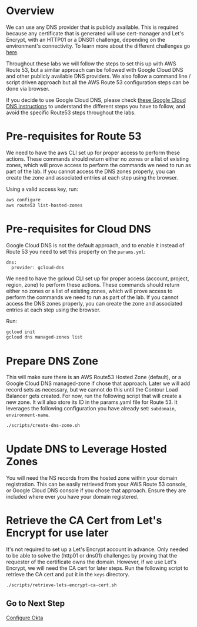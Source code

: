 # Overview

We can use any DNS provider that is publicly available.  This is required because any certificate that is generated will use cert-manager and Let's Encrypt, with an HTTP01 or a DNS01 challenge, depending on the environment's connectivity. To learn more about the different challenges go [here](https://letsencrypt.org/docs/challenge-types/).

Throughout these labs we will follow the steps to set this up with AWS Route 53, but a similar approach can be followed with Google Cloud DNS and other publicly available DNS providers. We also follow a command line / script driven approach but all the AWS Route 53 configuration steps can be done via browser.

If you decide to use Google Cloud DNS, please check [these Google Cloud DNS instructions](/docs/misc/goog_cloud_dns.md) to understand the different steps you have to follow, and avoid the specific Route53 steps throughout the labs.


# Pre-requisites for Route 53

We need to have the aws CLI set up for proper access to perform these actions.  These commands should return either no zones or a list of existing zones, which will prove access to perform the commands we need to run as part of the lab.  If you cannot access the DNS zones properly, you can create the zone and associated entries at each step using the browser.

Using a valid access key, run:
```bash
aws configure
aws route53 list-hosted-zones
```

# Pre-requisites for Cloud DNS

Google Cloud DNS is not the default approach, and to enable it instead of Route 53 you need to set this property on the `params.yml`:
```
dns:
  provider: gcloud-dns
```

We need to have the gcloud CLI set up for proper access (account, project, region, zone) to perform these actions.  These commands should return either no zones or a list of existing zones, which will prove access to perform the commands we need to run as part of the lab.  If you cannot access the DNS zones properly, you can create the zone and associated entries at each step using the browser.

Run:
```bash
gcloud init
gcloud dns managed-zones list
```

# Prepare DNS Zone

This will make sure there is an AWS Route53 Hosted Zone (default), or a Google Cloud DNS managed-zone if chose that approach.  Later we will add record sets as necessary, but we cannot do this until the Contour Load Balancer gets created.  For now, run the following script that will create a new zone. It will also store its ID in the params.yaml file for Route 53.  It leverages the following configuration you have already set: `subdomain`, `environment-name`.

```bash
./scripts/create-dns-zone.sh
```

# Update DNS to Leverage Hosted Zones

You will need the NS records from the hosted zone within your domain registration. This can be easily retrieved from your AWS Route 53 console, or Google Cloud DNS console if you chose that approach. Ensure they are included where ever you have your domain registered.

# Retrieve the CA Cert from Let's Encrypt for use later

It's not required to set up a Let's Encrypt account in advance. Only needed to be able to solve the (http01 or dns01) challenges by proving that the requester of the certificate owns the domain.  However, if we use Let's Encrypt, we will need the CA cert for later steps. Run the following script to retrieve the CA cert and put it in the `keys` directory.

```bash
./scripts/retrieve-lets-encrypt-ca-cert.sh
```

## Go to Next Step

[Configure Okta](04_okta_mgmt.md)
